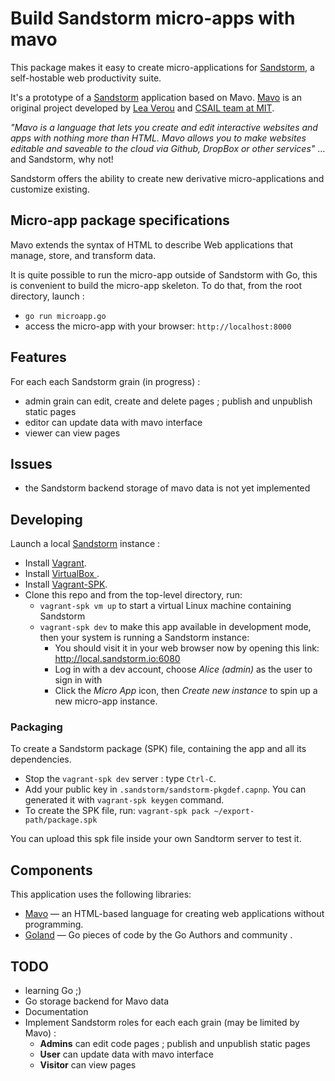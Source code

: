 # Build Sandstorm micro-apps with mavo

This package makes it easy to create micro-applications for [Sandstorm](http://sandstorm.io), a self-hostable web productivity suite. 

It's a prototype of a [Sandstorm](http://sandstorm.io) application based on Mavo. [Mavo](http://mavo.io) is an original project developed by [Lea Verou](http://lea.verou.me) and [CSAIL team at MIT](https://www.csail.mit.edu).

_"Mavo is a language that lets you create and edit interactive websites and apps with nothing more than HTML. Mavo allows you to make websites editable and saveable to the cloud via Github, DropBox or other services"_ … and Sandstorm, why not!

Sandstorm offers the ability to create new derivative micro-applications and customize existing.

## Micro-app package specifications 

Mavo extends the syntax of HTML to describe Web applications that manage, store, and transform data. 

It is quite possible to run the micro-app outside of Sandstorm with Go, this is convenient to build the micro-app skeleton. To do that, from the root directory, launch :

- `go run microapp.go`
- access the micro-app with your browser: `http://localhost:8000`

## Features 

For each each Sandstorm grain (in progress) :

- admin grain can edit, create and delete pages ; publish and unpublish static pages
- editor can update data with mavo interface
- viewer can view pages

## Issues 

- the Sandstorm backend storage of mavo data is not yet implemented

## Developing

Launch a local [Sandstorm](http://sandstorm.io) instance :

- Install [Vagrant](https://www.vagrantup.com/downloads.html).
- Install [VirtualBox ](https://www.virtualbox.org/wiki/Downloads).
- Install [Vagrant-SPK](https://github.com/sandstorm-io/vagrant-spk).
- Clone this repo and from the top-level directory, run:
    - `vagrant-spk vm up` to start a virtual Linux machine containing Sandstorm
    - `vagrant-spk dev` to make this app available in development mode, then your system is running a Sandstorm instance:
        - You should visit it in your web browser now by opening this link: http://local.sandstorm.io:6080
        - Log in with a dev account, choose *Alice (admin)* as the user to sign in with
        - Click the *Micro App* icon, then *Create new instance* to spin up a new micro-app instance.

### Packaging

To create a Sandstorm package (SPK) file, containing the app and all its dependencies. 

- Stop the `vagrant-spk dev` server : type `Ctrl-C`.
- Add your public key in `.sandstorm/sandstorm-pkgdef.capnp`. You can generated it with `vagrant-spk keygen` command.   
- To create the SPK file, run: `vagrant-spk pack ~/export-path/package.spk`



You can upload this spk file inside your own Sandtorm server to test it.

## Components 

This application uses the following libraries:

- [Mavo](http://mavo.io/) — an HTML-based language for creating web applications without programming. 
- [Goland](https://golang.org/) — Go pieces of code by the Go Authors and community .

## TODO

- learning Go ;)
- Go storage backend for Mavo data 
- Documentation 
- Implement Sandstorm roles for each each grain (may be limited by Mavo)  :
  - **Admins** can edit code pages ; publish and unpublish static pages
  - **User** can update data with mavo interface
  - **Visitor** can view pages


